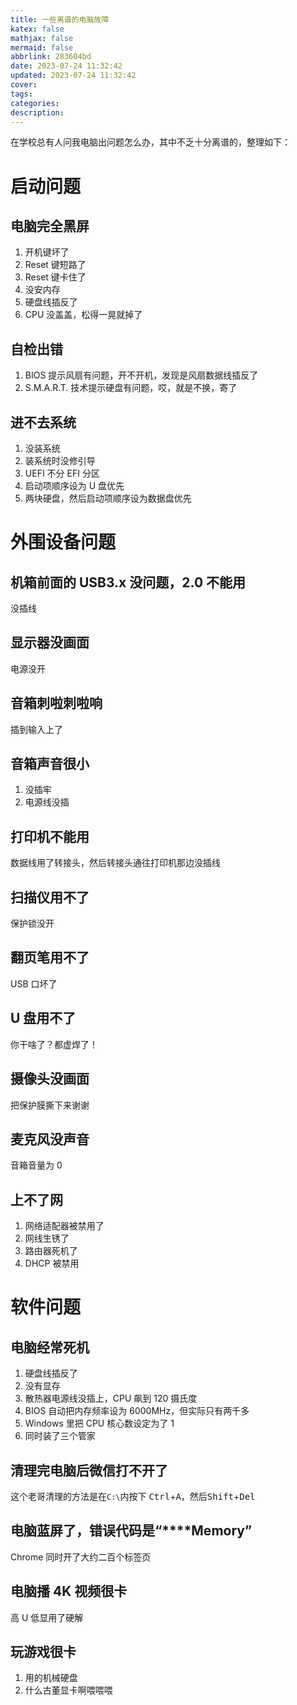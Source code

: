 ```yaml
---
title: 一些离谱的电脑故障
katex: false
mathjax: false
mermaid: false
abbrlink: 283604bd
date: 2023-07-24 11:32:42
updated: 2023-07-24 11:32:42
cover:
tags:
categories:
description:
---
```




在学校总有人问我电脑出问题怎么办，其中不乏十分离谱的，整理如下：

# 启动问题

## 电脑完全黑屏

1. 开机键坏了
2. Reset 键短路了
3. Reset 键卡住了
4. 没安内存
5. 硬盘线插反了
6. CPU 没盖盖，松得一晃就掉了

## 自检出错

1. BIOS 提示风扇有问题，开不开机，发现是风扇数据线插反了
2. S.M.A.R.T. 技术提示硬盘有问题，哎，就是不换，寄了

## 进不去系统

1. 没装系统
2. 装系统时没修引导
3. UEFI 不分 EFI 分区
4. 启动项顺序设为 U 盘优先
5. 两块硬盘，然后启动项顺序设为数据盘优先

# 外围设备问题

## 机箱前面的 USB3.x 没问题，2.0 不能用

没插线

## 显示器没画面

电源没开

## 音箱刺啦刺啦响

插到输入上了

## 音箱声音很小

1. 没插牢
2. 电源线没插

## 打印机不能用

数据线用了转接头，然后转接头通往打印机那边没插线

## 扫描仪用不了

保护锁没开

## 翻页笔用不了

USB 口坏了

## U 盘用不了

你干啥了？都虚焊了！

## 摄像头没画面

把保护膜撕下来谢谢

## 麦克风没声音

音箱音量为 0

## 上不了网

1. 网络适配器被禁用了
2. 网线生锈了
3. 路由器死机了
4. DHCP 被禁用

# 软件问题

## 电脑经常死机

1. 硬盘线插反了
2. 没有显存
3. 散热器电源线没插上，CPU 飙到 120 摄氏度
4. BIOS 自动把内存频率设为 6000MHz，但实际只有两千多
5. Windows 里把 CPU 核心数设定为了 1
6. 同时装了三个管家

## 清理完电脑后微信打不开了

这个老哥清理的方法是在`C:\`内按下 <kbd>Ctrl</kbd>+<kbd>A</kbd>，然后<kbd>Shift</kbd>+<kbd>Del</kbd>

## 电脑蓝屏了，错误代码是“****Memory”

Chrome 同时开了大约二百个标签页

## 电脑播 4K 视频很卡

高 U 低显用了硬解

## 玩游戏很卡

1. 用的机械硬盘
2. 什么古董显卡啊喂喂喂
